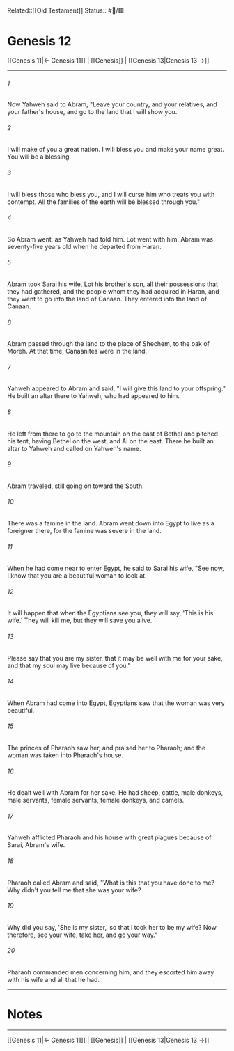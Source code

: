 Related::[[Old Testament]]
Status:: #📖/🟥
# Genesis 12

[[Genesis 11|← Genesis 11]] | [[Genesis]] | [[Genesis 13|Genesis 13 →]]
***



###### 1 
Now Yahweh said to Abram, "Leave your country, and your relatives, and your father's house, and go to the land that I will show you. 

###### 2 
I will make of you a great nation. I will bless you and make your name great. You will be a blessing. 

###### 3 
I will bless those who bless you, and I will curse him who treats you with contempt. All the families of the earth will be blessed through you." 

###### 4 
So Abram went, as Yahweh had told him. Lot went with him. Abram was seventy-five years old when he departed from Haran. 

###### 5 
Abram took Sarai his wife, Lot his brother's son, all their possessions that they had gathered, and the people whom they had acquired in Haran, and they went to go into the land of Canaan. They entered into the land of Canaan. 

###### 6 
Abram passed through the land to the place of Shechem, to the oak of Moreh. At that time, Canaanites were in the land. 

###### 7 
Yahweh appeared to Abram and said, "I will give this land to your offspring." He built an altar there to Yahweh, who had appeared to him. 

###### 8 
He left from there to go to the mountain on the east of Bethel and pitched his tent, having Bethel on the west, and Ai on the east. There he built an altar to Yahweh and called on Yahweh's name. 

###### 9 
Abram traveled, still going on toward the South. 

###### 10 
There was a famine in the land. Abram went down into Egypt to live as a foreigner there, for the famine was severe in the land. 

###### 11 
When he had come near to enter Egypt, he said to Sarai his wife, "See now, I know that you are a beautiful woman to look at. 

###### 12 
It will happen that when the Egyptians see you, they will say, 'This is his wife.' They will kill me, but they will save you alive. 

###### 13 
Please say that you are my sister, that it may be well with me for your sake, and that my soul may live because of you." 

###### 14 
When Abram had come into Egypt, Egyptians saw that the woman was very beautiful. 

###### 15 
The princes of Pharaoh saw her, and praised her to Pharaoh; and the woman was taken into Pharaoh's house. 

###### 16 
He dealt well with Abram for her sake. He had sheep, cattle, male donkeys, male servants, female servants, female donkeys, and camels. 

###### 17 
Yahweh afflicted Pharaoh and his house with great plagues because of Sarai, Abram's wife. 

###### 18 
Pharaoh called Abram and said, "What is this that you have done to me? Why didn't you tell me that she was your wife? 

###### 19 
Why did you say, 'She is my sister,' so that I took her to be my wife? Now therefore, see your wife, take her, and go your way." 

###### 20 
Pharaoh commanded men concerning him, and they escorted him away with his wife and all that he had.

---
# Notes


***
[[Genesis 11|← Genesis 11]] | [[Genesis]] | [[Genesis 13|Genesis 13 →]]
